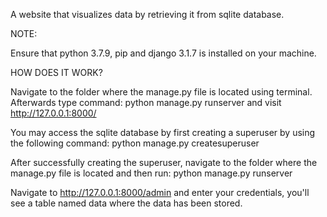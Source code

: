 A website that visualizes data by retrieving it from sqlite database.

NOTE:

Ensure that python 3.7.9, pip and django 3.1.7 is installed on your machine.

HOW DOES IT WORK?

Navigate to the folder where the manage.py file is located using terminal.
Afterwards type command: python manage.py runserver and visit http://127.0.0.1:8000/ 

You may access the sqlite database by first creating a superuser by using the following command:
python manage.py createsuperuser

After successfully creating the superuser, navigate to the folder where the manage.py file is located
and then run: python manage.py runserver

Navigate to  http://127.0.0.1:8000/admin and enter your credentials, you'll see a table named data where the data has been stored.
